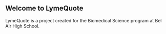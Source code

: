 ## Welcome to LymeQuote

LymeQuote is a project created for the Biomedical Science program at Bel Air High School.


<script type="text/javascript" src="./quotes.js"></script>
<script>
  var index
  var old_index
  
  function random_quote() {
    old_index = index

    while (index == old_index) {
      index = Math.floor(Math.random() * quotes.length);
    }

    if (quotes[index].author != null) {
      quote = quote + " — " + quotes[index].author;
    } else {
      quote = quote + " —  Unknown";
    }

    if (quotes[index].date != null) {
      quote = quote + ", " + quotes[index].date;
    }

    description = ""

    if (quotes[index].description != null) {
      description = quotes[index].description;
    }

    document.getElementById("quote").innerHTML = quote;
    document.getElementById("description").innerHTML = description;

  random_quote();
</script>